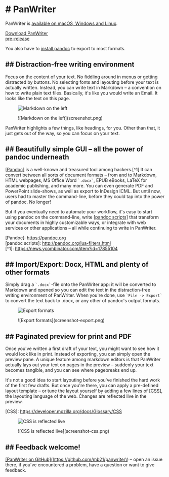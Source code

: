 # # PanWriter

PanWriter is [available on macOS, Windows and Linux](https://github.com/mb21/panwriter/releases).

<a href="https://github.com/mb21/panwriter/releases" id="downloadInstallerBtn">
  Download PanWriter<br class="_only_mobile"> pre-release
</a>

You also have to [install pandoc](https://pandoc.org/installing.html) to export to most formats.

## ## Distraction-free writing environment

Focus on the content of your text. No fiddling around in menus or getting distracted by buttons. No selecting fonts and layouting before your text is actually written. Instead, you can write text in Markdown – a convention on how to write plain text files. Basically, it's like you would write an Email. It looks like the text on this page.

<figure>

![Markdown on the left](https://github.com/mb21/panwriter/raw/master/screenshot.png)

<figcaption>![Markdown on the left](screenshot.png)</figcaption>
</figure>

PanWriter highlights a few things, like headings, for you. Other than that, it just gets out of the way, so you can focus on your text.


## ## Beautifully simple GUI – all the power of pandoc underneath

<a href="https://pandoc.org">\[Pandoc\]</a> is a well-known and treasured tool among hackers.<span class="footnote">\[\^1\]</span> It can convert between all sorts of document formats – from and to Markdown, HTML webpages, MS Office Word `` `.docx` ``, EPUB eBooks, LaTeX for academic publishing, and many more. You can even generate PDF and PowerPoint slide-shows, as well as export to InDesign ICML. But until now, users had to master the command-line, before they could tap into the power of pandoc. No longer!

But if you eventually need to automate your workflow, it's easy to start using pandoc on the command-line, write <a href="http://pandoc.org/lua-filters.html">\[pandoc scripts\]</a> that transform your documents in highly customizable ways, or integrate with web services or other applications – all while continuing to write in PanWriter.

\[Pandoc\]: <https://pandoc.org> \
\[pandoc scripts\]: <http://pandoc.org/lua-filters.html> \
\[^1\]: <https://news.ycombinator.com/item?id=17855104>


## ## Import/Export: Docx, HTML and plenty of other formats

Simply drag a `` `.docx` ``-file onto the PanWriter app: it will be converted to Markdown and opened so you can edit the text in the distraction-free writing environment of PanWriter. When you're done, use `` `File -> Export` `` to convert the text back to .docx, or any other of pandoc's output formats.

<figure>

![Export formats](https://github.com/mb21/panwriter/raw/master/screenshot-export.png)

<figcaption>![Export formats](screenshot-export.png)</figcaption>
</figure>


## ## Paginated preview for print and PDF

Once you've written a first draft of your text, you might want to see how it would look like in print. Instead of exporting, you can simply open the preview pane. A unique feature among markdown editors is that PanWriter actually lays out your text on pages in the preview – suddenly your text becomes tangible, and you can see where pagebreaks end up.

It's not a good idea to start layouting before you've finished the hard work of the first few drafts. But once you're there, you can apply a pre-defined layout template – or tune the layout yourself by adding a few lines of <a href="https://developer.mozilla.org/docs/Glossary/CSS">\[CSS\]</a>, the layouting language of the web. Changes are reflected live in the preview.

\[CSS\]: <https://developer.mozilla.org/docs/Glossary/CSS>

<figure>

![CSS is reflected live](https://github.com/mb21/panwriter/raw/master/screenshot-css.png)

<figcaption>![CSS is reflected live](screenshot-css.png)</figcaption>
</figure>


## ## Feedback welcome!

<a href="https://github.com/mb21/panwriter">\[PanWriter on GitHub\]\(https://github.com/mb21/panwriter\)</a> – open an issue there, if you've encountered a problem, have a question or want to give feedback.
